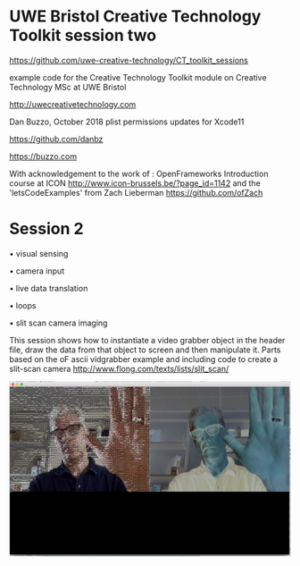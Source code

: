 # UWE Bristol Creative Technology Toolkit session two

https://github.com/uwe-creative-technology/CT_toolkit_sessions

example code for the Creative Technology Toolkit module on Creative Technology MSc at UWE Bristol

http://uwecreativetechnology.com

Dan Buzzo, October 2018
plist permissions updates for Xcode11

https://github.com/danbz

https://buzzo.com

With acknowledgement to the work of :
OpenFrameworks Introduction course at ICON http://www.icon-brussels.be/?page_id=1142
and
the 'letsCodeExamples' from Zach Lieberman https://github.com/ofZach

# Session 2

 • visual sensing

 • camera input

 • live data translation

 • loops
 
 • slit scan camera imaging


 This session shows how to instantiate a video grabber object in the header file, draw the data from that object to screen and then manipulate it. Parts based on the oF ascii vidgrabber example and including code to create a slit-scan camera http://www.flong.com/texts/lists/slit_scan/
 
 ![screenshot](screenshot-session2.png)
